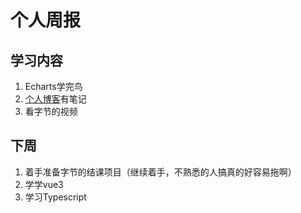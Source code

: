 # 个人周报

## 学习内容

1. Echarts学完鸟
2. [个人博客](http://l-h-x.gitee.io/)有笔记
3. 看字节的视频

## 下周

1. 着手准备字节的结课项目（继续着手，不熟悉的人搞真的好容易拖啊）
2. 学学vue3
3. 学习Typescript



